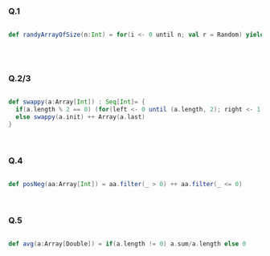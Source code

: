 ### Q.1<br>

```scala

def randyArrayOfSize(n:Int) = for(i <- 0 until n; val r = Random) yield r.nextInt
 
```
<br>

### Q.2/3<br>

```scala

def swappy(a:Array[Int]) : Seq[Int]= {
  if(a.length % 2 == 0) (for(left <- 0 until (a.length, 2); right <- 1 to (0,-1)) yield a(left+right))
  else swappy(a.init) ++ Array(a.last)
} 

```
<br>

### Q.4<br>

```scala

def posNeg(aa:Array[Int]) = aa.filter(_ > 0) ++ aa.filter(_ <= 0)

```
<br>


### Q.5<br>

```scala

def avg(a:Array[Double]) = if(a.length != 0) a.sum/a.length else 0

```
<br>
